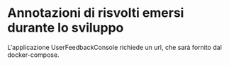 # Annotazioni di risvolti emersi durante lo sviluppo

L'applicazione UserFeedbackConsole richiede un url, che sarà fornito dal docker-compose.


